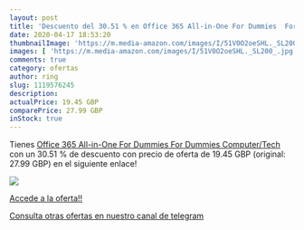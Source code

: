 ```yaml
---
layout: post
title: 'Descuento del 30.51 % en Office 365 All-in-One For Dummies  For D'
date: 2020-04-17 18:53:20
thumbnailImage: 'https://m.media-amazon.com/images/I/51V0O2oeSHL._SL200_.jpg'
images: [ 'https://m.media-amazon.com/images/I/51V0O2oeSHL._SL200_.jpg' ]
comments: true
category: ofertas
author: ring
slug: 1119576245
description:
actualPrice: 19.45 GBP
comparePrice: 27.99 GBP
inStock: true
---
```


Tienes [Office 365 All-in-One For Dummies  For Dummies  Computer/Tech  ](https://www.amazon.com/dp/1119576245/?tag=redken08-20) con un 30.51 % de descuento con precio de oferta de 19.45 GBP (original: 27.99 GBP) en el siguiente enlace!

[![](https://m.media-amazon.com/images/I/51V0O2oeSHL._SL200_.jpg)](https://www.amazon.com/dp/1119576245/?tag=redken08-20)

[Accede a la oferta!!](https://www.amazon.com/dp/1119576245/?tag=redken08-20)

[Consulta otras ofertas en nuestro canal de telegram](https://t.me/s/ofertas25)
